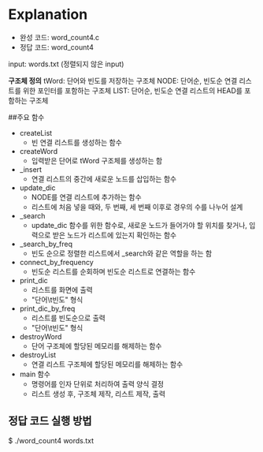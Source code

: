 # Explanation

- 완성 코드: word_count4.c
- 정답 코드: word_count4

input: words.txt (정렬되지 않은 input)


**구조체 정의**
tWord: 단어와 빈도를 저장하는 구조체
NODE: 단어순, 빈도순 연결 리스트를 위한 포인터를 포함하는 구조체
LIST: 단어순, 빈도순 연결 리스트의 HEAD를 포함하는 구조체

##주요 함수
- createList
  - 빈 연결 리스트를 생성하는 함수
- createWord
  - 입력받은 단어로 tWord 구조체를 생성하는 함
- _insert
  - 연결 리스트의 중간에 새로운 노드를 삽입하는 함수
- update_dic
  - NODE를 연결 리스트에 추가하는 함수
  - 리스트에 처음 넣을 때와, 두 번째, 세 번째 이후로 경우의 수를 나누어 설계
- _search
  - update_dic 함수를 위한 함수로, 새로운 노드가 들어가야 할 위치를 찾거나, 입력으로 받은 노드가 리스트에 있는지 확인하는 함수
- _search_by_freq
  - 빈도 순으로 정렬한 리스트에서 _search와 같은 역할을 하는 함
- connect_by_frequency
  - 빈도순 리스트를 순회하며 빈도순 리스트로 연결하는 함수
- print_dic
  - 리스트를 화면에 출력
  - "단어\t빈도" 형식
- print_dic_by_freq
  - 리스트를 빈도순으로 출력
  - "단어\t빈도" 형식
- destroyWord
  - 단어 구조체에 할당된 메모리를 해제하는 함수
- destroyList
  - 연결 리스트 구조체에 할당된 메모리를 해제하는 함수
- main 함수
  - 명령어를 인자 단위로 처리하여 출력 양식 결정
  - 리스트 생성 후, 구조체 제작, 리스트 제작, 출력


## 정답 코드 실행 방법

$ ./word_count4 words.txt
